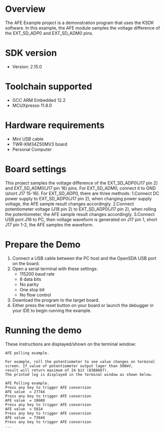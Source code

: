 Overview
========
The AFE Example project is a demonstration program that uses the KSDK software.
In this example, the AFE module samples the voltage difference of the EXT_SD_ADP0 and EXT_SD_ADM0 pins.

SDK version
===========
- Version: 2.15.0

Toolchain supported
===================
- GCC ARM Embedded  12.2
- MCUXpresso  11.8.0

Hardware requirements
=====================
- Mini USB cable
- TWR-KM34Z50MV3 board
- Personal Computer

Board settings
==============
This project samples the voltage difference of the EXT_SD_ADP0(J17 pin 2) and EXT_SD_ADM0(J17 pin 16) pins. 
For EXT_SD_ADM0, connect it to GND (short J17 15-16). For EXT_SD_ADP0, there are three methods:
1.Connect DC power supply to EXT_SD_ADP0(J17 pin 2), when changing power supply voltage, the AFE sample result changes accordingly.
2.Connect potentiometer voltage (J18 pin 2) to EXT_SD_ADP0(J17 pin 2), when rolling the potentiometer, the AFE sample result changes accordingly.
3.Connect USB port J16 to PC, then voltage waveform is generated on J17 pin 1, short J17 pin 1-2, the AFE samples the waveform.

Prepare the Demo
================
1. Connect a USB cable between the PC host and the OpenSDA USB port on the board.
2. Open a serial terminal with these settings:
    - 115200 baud rate
    - 8 data bits
    - No parity
    - One stop bit
    - No flow control
3. Download the program to the target board.
4. Either press the reset button on your board or launch the debugger in your IDE to begin running the example.

Running the demo
================
These instructions are displayed/shown on the terminal window:

~~~~~~~~~~~~~~~~~~~~~~~~~~~~~~~~~~~~~
AFE polling example.

For example, roll the potentiometer to see value changes on terminal screen. If value of potentiometer output lager than 500mV,
result will return maximum of 24 bit (8388607).
The printed log is displayed in the terminal window as shown below.

AFE Polling example.
Press any key to trigger AFE conversion
AFE value  = 27744
Press any key to trigger AFE conversion
AFE value  = 10608
Press any key to trigger AFE conversion
AFE value  = 5814
Press any key to trigger AFE conversion
AFE value  = 73644
Press any key to trigger AFE conversion
...
~~~~~~~~~~~~~~~~~~~~~~~~~~~~~~~~~~~~~~
